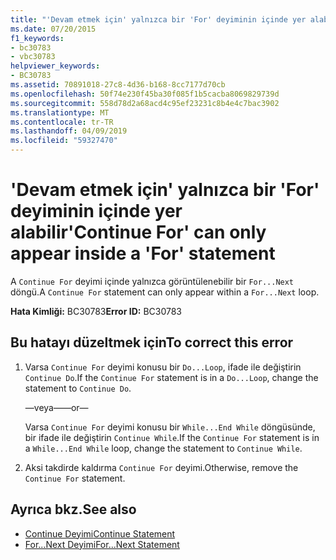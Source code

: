 ```yaml
---
title: "'Devam etmek için' yalnızca bir 'For' deyiminin içinde yer alabilir"
ms.date: 07/20/2015
f1_keywords:
- bc30783
- vbc30783
helpviewer_keywords:
- BC30783
ms.assetid: 70891018-27c8-4d36-b168-8cc7177d70cb
ms.openlocfilehash: 50f74e230f45ba30f085f1b5cacba8069829739d
ms.sourcegitcommit: 558d78d2a68acd4c95ef23231c8b4e4c7bac3902
ms.translationtype: MT
ms.contentlocale: tr-TR
ms.lasthandoff: 04/09/2019
ms.locfileid: "59327470"
---
```

# <a name="continue-for-can-only-appear-inside-a-for-statement"></a><span data-ttu-id="e71c8-102">'Devam etmek için' yalnızca bir 'For' deyiminin içinde yer alabilir</span><span class="sxs-lookup"><span data-stu-id="e71c8-102">'Continue For' can only appear inside a 'For' statement</span></span>
<span data-ttu-id="e71c8-103">A `Continue For` deyimi içinde yalnızca görüntülenebilir bir `For...Next` döngü.</span><span class="sxs-lookup"><span data-stu-id="e71c8-103">A `Continue For` statement can only appear within a `For...Next` loop.</span></span>  
  
 <span data-ttu-id="e71c8-104">**Hata Kimliği:** BC30783</span><span class="sxs-lookup"><span data-stu-id="e71c8-104">**Error ID:** BC30783</span></span>  
  
## <a name="to-correct-this-error"></a><span data-ttu-id="e71c8-105">Bu hatayı düzeltmek için</span><span class="sxs-lookup"><span data-stu-id="e71c8-105">To correct this error</span></span>  
  
1. <span data-ttu-id="e71c8-106">Varsa `Continue For` deyimi konusu bir `Do...Loop`, ifade ile değiştirin `Continue Do`.</span><span class="sxs-lookup"><span data-stu-id="e71c8-106">If the `Continue For` statement is in a `Do...Loop`, change the statement to `Continue Do`.</span></span>  
  
     <span data-ttu-id="e71c8-107">—veya—</span><span class="sxs-lookup"><span data-stu-id="e71c8-107">—or—</span></span>  
  
     <span data-ttu-id="e71c8-108">Varsa `Continue For` deyimi konusu bir `While...End While` döngüsünde, bir ifade ile değiştirin `Continue While`.</span><span class="sxs-lookup"><span data-stu-id="e71c8-108">If the `Continue For` statement is in a `While...End While` loop, change the statement to `Continue While`.</span></span>  
  
2. <span data-ttu-id="e71c8-109">Aksi takdirde kaldırma `Continue For` deyimi.</span><span class="sxs-lookup"><span data-stu-id="e71c8-109">Otherwise, remove the `Continue For` statement.</span></span>  
  
## <a name="see-also"></a><span data-ttu-id="e71c8-110">Ayrıca bkz.</span><span class="sxs-lookup"><span data-stu-id="e71c8-110">See also</span></span>

- [<span data-ttu-id="e71c8-111">Continue Deyimi</span><span class="sxs-lookup"><span data-stu-id="e71c8-111">Continue Statement</span></span>](../../visual-basic/language-reference/statements/continue-statement.md)
- [<span data-ttu-id="e71c8-112">For...Next Deyimi</span><span class="sxs-lookup"><span data-stu-id="e71c8-112">For...Next Statement</span></span>](../../visual-basic/language-reference/statements/for-next-statement.md)

